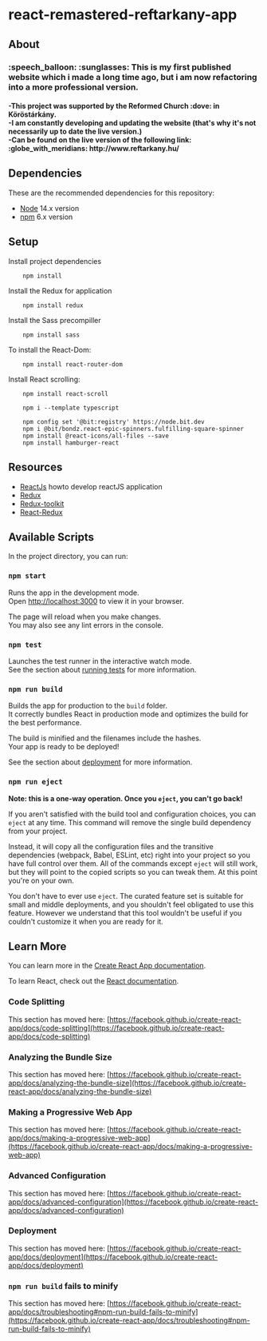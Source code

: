 # react-remastered-reftarkany-app

## About

<h3> :speech_balloon: :sunglasses: 
This is my first published website which i made a long time ago, but i am now refactoring into a more professional version. </h3> <h4><b>          
     -This project was supported by the Reformed Church :dove: in Köröstárkány.<br>       
     -I am constantly developing and updating the website (that's why it's not necessarily up to date the live version.)<br>       
     -Can be found on the live version of the following link: :globe_with_meridians: http://www.reftarkany.hu/ <br>       
</b></h4>

## Dependencies

These are the recommended dependencies for this repository:

- [Node](https://nodejs.org/en/download/) 14.x version
- [npm](https://www.npmjs.com/) 6.x version

## Setup

Install project dependencies

        npm install

Install the Redux for application

        npm install redux

Install the Sass precompiller

        npm install sass

To install the React-Dom:

        npm install react-router-dom

Install React scrolling:

        npm install react-scroll

        npm i --template typescript

        npm config set '@bit:registry' https://node.bit.dev
        npm i @bit/bondz.react-epic-spinners.fulfilling-square-spinner
        npm install @react-icons/all-files --save
        npm install hamburger-react

## Resources

- [ReactJs](https://reactjs.org/) howto develop reactJS application
- [Redux](https://redux.js.org/)
- [Redux-toolkit](https://redux-toolkit.js.org/)
- [React-Redux](https://react-redux.js.org/)

## Available Scripts

In the project directory, you can run:

### `npm start`

Runs the app in the development mode.\
Open [http://localhost:3000](http://localhost:3000) to view it in your browser.

The page will reload when you make changes.\
You may also see any lint errors in the console.

### `npm test`

Launches the test runner in the interactive watch mode.\
See the section about [running tests](https://facebook.github.io/create-react-app/docs/running-tests) for more information.

### `npm run build`

Builds the app for production to the `build` folder.\
It correctly bundles React in production mode and optimizes the build for the best performance.

The build is minified and the filenames include the hashes.\
Your app is ready to be deployed!

See the section about [deployment](https://facebook.github.io/create-react-app/docs/deployment) for more information.

### `npm run eject`

**Note: this is a one-way operation. Once you `eject`, you can't go back!**

If you aren't satisfied with the build tool and configuration choices, you can `eject` at any time. This command will remove the single build dependency from your project.

Instead, it will copy all the configuration files and the transitive dependencies (webpack, Babel, ESLint, etc) right into your project so you have full control over them. All of the commands except `eject` will still work, but they will point to the copied scripts so you can tweak them. At this point you're on your own.

You don't have to ever use `eject`. The curated feature set is suitable for small and middle deployments, and you shouldn't feel obligated to use this feature. However we understand that this tool wouldn't be useful if you couldn't customize it when you are ready for it.

## Learn More

You can learn more in the [Create React App documentation](https://facebook.github.io/create-react-app/docs/getting-started).

To learn React, check out the [React documentation](https://reactjs.org/).

### Code Splitting

This section has moved here: [https://facebook.github.io/create-react-app/docs/code-splitting](https://facebook.github.io/create-react-app/docs/code-splitting)

### Analyzing the Bundle Size

This section has moved here: [https://facebook.github.io/create-react-app/docs/analyzing-the-bundle-size](https://facebook.github.io/create-react-app/docs/analyzing-the-bundle-size)

### Making a Progressive Web App

This section has moved here: [https://facebook.github.io/create-react-app/docs/making-a-progressive-web-app](https://facebook.github.io/create-react-app/docs/making-a-progressive-web-app)

### Advanced Configuration

This section has moved here: [https://facebook.github.io/create-react-app/docs/advanced-configuration](https://facebook.github.io/create-react-app/docs/advanced-configuration)

### Deployment

This section has moved here: [https://facebook.github.io/create-react-app/docs/deployment](https://facebook.github.io/create-react-app/docs/deployment)

### `npm run build` fails to minify

This section has moved here: [https://facebook.github.io/create-react-app/docs/troubleshooting#npm-run-build-fails-to-minify](https://facebook.github.io/create-react-app/docs/troubleshooting#npm-run-build-fails-to-minify)
